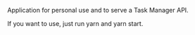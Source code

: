 Application for personal use and to serve a Task Manager API.

If you want to use, just run yarn and yarn start.

